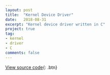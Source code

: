 ```yaml
---
layout: post
title:  "Kernel Device Driver"
date:   2018-08-31
excerpt: "Kernel device driver written in C"
project: true
tag:
- kernel
- driver
- C
comments: false
---
```

[View source code](https://github.com/ihyeung/ihyeung.github.io/tree/master/kernel-device-driver){: .btn}
